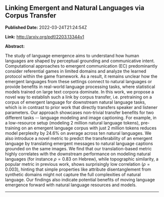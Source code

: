## Linking Emergent and Natural Languages via Corpus Transfer

**Published Date:** 2022-03-24T21:24:54Z

**Link:** http://arxiv.org/pdf/2203.13344v1

**Abstract:**

  The study of language emergence aims to understand how human languages are
shaped by perceptual grounding and communicative intent. Computational
approaches to emergent communication (EC) predominantly consider referential
games in limited domains and analyze the learned protocol within the game
framework. As a result, it remains unclear how the emergent languages from
these settings connect to natural languages or provide benefits in real-world
language processing tasks, where statistical models trained on large text
corpora dominate. In this work, we propose a novel way to establish such a link
by corpus transfer, i.e. pretraining on a corpus of emergent language for
downstream natural language tasks, which is in contrast to prior work that
directly transfers speaker and listener parameters. Our approach showcases
non-trivial transfer benefits for two different tasks -- language modeling and
image captioning. For example, in a low-resource setup (modeling 2 million
natural language tokens), pre-training on an emergent language corpus with just
2 million tokens reduces model perplexity by $24.6\%$ on average across ten
natural languages. We also introduce a novel metric to predict the
transferability of an emergent language by translating emergent messages to
natural language captions grounded on the same images. We find that our
translation-based metric highly correlates with the downstream performance on
modeling natural languages (for instance $\rho=0.83$ on Hebrew), while
topographic similarity, a popular metric in previous work, shows surprisingly
low correlation ($\rho=0.003$), hinting that simple properties like attribute
disentanglement from synthetic domains might not capture the full complexities
of natural language. Our findings also indicate potential benefits of moving
language emergence forward with natural language resources and models.


---

